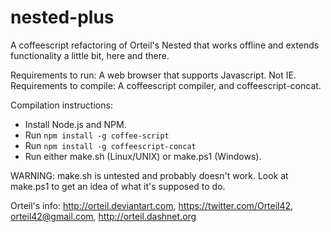 # nested-plus

A coffeescript refactoring of Orteil's Nested that works offline and extends functionality a little bit, here and there.

Requirements to run: A web browser that supports Javascript. Not IE.
Requirements to compile: A coffeescript compiler, and coffeescript-concat.

Compilation instructions:
- Install Node.js and NPM.
- Run `npm install -g coffee-script`
- Run `npm install -g coffeescript-concat`
- Run either make.sh (Linux/UNIX) or make.ps1 (Windows).

WARNING: make.sh is untested and probably doesn't work. Look at make.ps1 to get an idea of what it's supposed to do.

Orteil's info: http://orteil.deviantart.com, https://twitter.com/Orteil42, orteil42@gmail.com, http://orteil.dashnet.org
